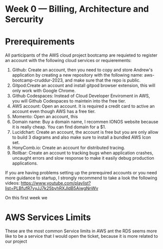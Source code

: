 # Week 0 — Billing, Architecture and Sercurity
# Prerequirements
All participants of the AWS cloud project bootcamp are requieted to register an account with the following cloud services or requierements:

1. Github: Create an account, then you need to copy and store Andrew's application by creating a new repository with the following name: aws-bootcamp-cruddur-2023, and make sure that the repo is public.
2. Gitpod:Create an account and install gitpod browser extension, this will only work with Google Chrome.
4. Github Codespaces: Instead of Cloud Developer Enviroment in AWS, you will Github Codespaces to maintein into the free tier.
5. AWS account: Open an account. It is required a credit card to active an account even though AWS has a free tier.
6. Momento: Open an account, this 
7. Domain name: Buy a domain name, I recommen IONOS website because it is really cheap. You can find domain for a $1.
8. Lucidchart: Create an account, the account is free but you are only allow to build 3 diagrams and also make sure to install a bundled AWS Icon set. 
9. HonyComb.io: Create an account for distributed tracing.
10. Rollbar: Create an account to tracking bugs when application crashes, uncaught errors and slow response to make it easily debug production applications.


If you are having problems setting up the prerequired accounts or you need more guidance to startup, I strongly recommend to take a look the following videos: https://www.youtube.com/playlist?list=PLBfufR7vyJJ7k25byhRXJldB5AiwgNnWv



On this first week we 


# AWS Services Limits
These are the most common Service limits in AWS ant the RDS seems more like to be a service that I would open the ticket, because it is more related to our project
